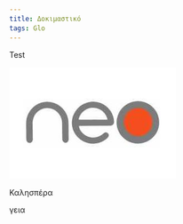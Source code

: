 ```yaml
---
title: Δοκιμαστικό
tags: Glo
---
```


Test
<!--more-->
![Neo logo](/assets/images/neo_logo.jpg)

Καλησπέρα



γεια
